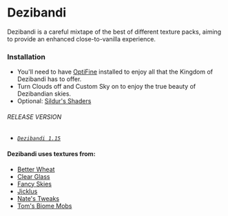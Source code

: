 # Dezibandi
Dezibandi is a careful mixtape of the best of different texture packs, aiming to provide an enhanced close-to-vanilla experience.

### Installation
- You'll need to have [OptiFine](https://optifine.net/) installed to enjoy all that the Kingdom of Dezibandi has to offer.<br>
- Turn Clouds off and Custom Sky on to enjoy the true beauty of Dezibandian skies.
- Optional: [Sildur's Shaders](https://sildurs-shaders.github.io/)

###### RELEASE VERSION
* [*`Dezibandi 1.15`*](https://github.com/nooisy/Dezibandi/raw/master/Archives/Dezibandi%201.15%20b0.5.zip)

#### Dezibandi uses textures from:
- [Better Wheat](https://www.curseforge.com/minecraft/texture-packs/better-wheat)
- [Clear Glass](https://www.curseforge.com/minecraft/texture-packs/clear-glass-pack)
- [Fancy Skies](https://www.curseforge.com/minecraft/texture-packs/fancy-skies-v1-1-for-1-14)
- [Jicklus](https://www.planetminecraft.com/member/jicklus/)
- [Nate's Tweaks](https://www.curseforge.com/minecraft/texture-packs/nates-tweaks)
- [Tom's Biome Mobs](https://www.planetminecraft.com/member/lardtom/)
